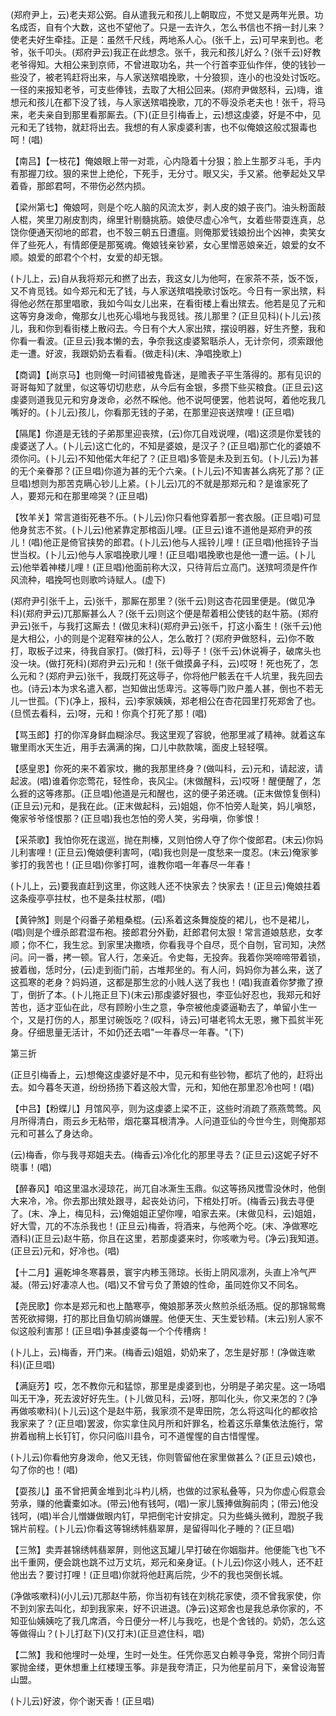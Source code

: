 <!-- { "loadSidebar": true } -->
(郑府尹上，云)老夫郑公弼。自从遣我元和孩儿上朝取应，不觉又是两年光景。功名成否，自有个大数，这也不望他了。只是一去许久，怎么书信也不捎一封儿来？使老夫好生牵挂。正是：虽然千尺线，两地系人心。(张千上，云)可早来到也。老爷，张千叩头。(郑府尹云)我正在此想念。张千，我元和孩儿好么？(张千云)好教老爷得知。大相公来到京师，不曾进取功名，共一个行首李亚仙作伴，使的钱钞一些没了，被老鸨赶将出来，与人家送殡唱挽歌，十分狼狈，连小的也没处讨饭吃。一径的来报知老爷，可支些俸钱，去取了大相公回来。(郑府尹做怒科，云)嗨，谁想元和孩儿在都下没了钱，与人家送殡唱挽歌，兀的不辱没杀老夫也！张千，将马来，老夫亲自到那里看那厮去。(下)(正旦引梅香上，云)想这虔婆，好是不中，见元和无了钱物，就赶将出去。我想的有人家虔婆利害，也不似俺娘这般忒狠毒也呵！(唱)

【南吕】【一枝花】俺娘眼上带一对乖，心内隐着十分狠；脸上生那歹斗毛，手内有那握刀纹。狠的来世上绝伦，下死手，无分寸。眼又尖，手又紧。他拳起处又早着昏，那郎君呵，不带伤必然内损。

【梁州第七】俺娘呵，则是个吃人脑的风流太岁，剥人皮的娘子丧门。油头粉面敲人棍，笑里刀剐皮割肉，绵里针剔髓挑筋。娘使尽虚心冷气，女着些带耍连真，总饶你便通天彻地的郎君，也不彀三朝五日遭瘟。则俺那爱钱娘扮出个凶神，卖笑女伴了些死人，有情郎便是那冤魂。俺娘钱亲钞紧，女心里憎恶娘亲近，娘爱的女不顺。娘爱的郎君个个村，女爱的却无银。

(卜儿上，云)自从我将郑元和撚了出去，我这女儿为他呵，在家茶不茶，饭不饭，又不肯觅钱。如今郑元和无了钱，与人家送殡唱挽歌讨饭吃。今日有一家出殡，料得他必然在那里唱歌，我如今叫女儿出来，在看街楼上看出殡去。他若是见了元和这等穷身泼命，俺那女儿也死心塌地与我觅钱。孩儿那里？(正旦见科)(卜儿云)孩儿，我和你到看街楼上散闷去。今日有个大人家出殡，摆设明器，好生齐整，我和你看一看波。(正旦云)我本懒的去，争奈我这虔婆絮聒杀人，无计奈何，须索跟他走一遭。好波，我跟奶奶去看看。(做走科)(末、净唱挽歌上)

【商调】【尚京马】也则俺一时间错被鬼昏迷，是赡表子平生落得的。那有见识的哥哥每知了就里，似这等切切悲悲，从今后有金银，多攒下些买粮食。(正旦云)这虔婆则道我见元和穷身泼命，必然不睬他。他不说呵便罢，他若说呵，着他吃我几嘴好的。(卜儿云)孩儿，你看那无钱的子弟，在那里迎丧送殡哩！(正旦唱)

【隔尾】你道是无钱的子弟那里迎丧殡，(云)你兀自戏说哩，(唱)这须是你爱钱的虔婆送了人。(卜儿云)这亡化的，不知是婆娘，是汉子？(正旦唱)那亡化的婆娘不须你问。(卜儿云)不知他偌大年纪了？(正旦唱)多管是未及到五旬。(卜儿云)为甚的无个亲眷那？(正旦唱)你道为甚的无个六亲。(卜儿云)不知害甚么病死了那？(正旦唱)想则为那苦克瞒心钞儿上紧。(卜儿云)兀的不就是那郑元和？是谁家死了人，要郑元和在那里啼哭？(正旦唱)

【牧羊关】常言道街死巷不乐。(卜儿云)你只看他穿着那一套衣服。(正旦唱)可显他身贫志不贫。(卜儿云)他紧靠定那棺函儿哩。(正旦云)谁不道他是郑府尹的孩儿！(唱)他正是倚官挟势的郎君。(卜儿云)他与人摇铃儿哩！(正旦唱)他摇铃子当世当权。(卜儿云)他与人家唱挽歌儿哩！(正旦唱)唱挽歌也是他一遭一运。(卜儿云)他举着神楼儿哩！(正旦唱)他面前称大汉，只待背后立高门。送殡呵须是仵作风流种，唱挽呵也则歌吟诗赋人。(虚下)

(郑府尹引张千上，云)张千，那厮在那里？(张千云)则这杏花园里便是。(做见净科)(郑府尹云)兀那厮甚么人？(张千云)则这个便是帮着相公使钱的赵牛筋。(郑府尹云)张千，与我打这厮去！(做见末科)(郑府尹云)张千，打这小畜生！(张千云)他是大相公，小的则是个泥鞋窄袜的公人，怎么敢打？(郑府尹做怒科，云)你不敢打，取板子过来，待我自家打。(做打科，云)辱子！(张千云)休说褥子，破席头也没一块。(做打死科)(郑府尹云)元和！(张千做摸鼻子科，云)哎呀！死也死了，怎么元和？(郑府尹云)张千，我既打死这辱子，你将他尸骸丢在千人坑里，我先回去也。(诗云)本为求名遣入都，岂知做出恁卑污。这等辱门败户羞人甚，倒也不若无儿一世孤。(下)(净上，报科，云)李家姨姨，郑老相公在杏花园里打死郑舍了也。(旦慌去看科，云)呀，元和！你真个打死了那！(唱)

【骂玉郎】打的你浑身鲜血糊涂尽。我这里观了容貌，他那里减了精神。就着这车辙里雨水天生近，用手去满满的掬，口儿中款款噙，面皮上轻轻噀。

【感皇恩】你死的来不着家坟，撇的我那里终身？(做叫科，云)元和，请起波，请起波。(唱)谁着你恋莺花，轻性命，丧风尘。(末做醒科，云)哎呀！醒便醒了，怎么捱的这等疼那。(正旦唱)他道是元和醒也，这的便子弟还魂。(正末做惊复倒科)(正旦云)元和，是我在此。(正末做起科，云)姐姐，你不怕旁人耻笑，妈儿嗔怒，俺家爷爷怪恨那？(正旦唱)我也怎怕的旁人笑，劣母嗔，你爹恨！

【采茶歌】我怕你死在逡巡，抛在荆榛，又则怕傍人夺了你个俊郎君。(末云)你妈儿利害哩！(正旦云)俺娘便利害呵，(唱)我也则是一度愁来一度忍。(末云)俺家爹爹打的我苦也！(正旦唱)你爹打呵，谁教你唱一年春尽一年春！

(卜儿上，云)要我直赶到这里，你这贱人还不快家去？快家去！(正旦云)俺娘拄着这条瘦亭亭拄杖，也不是条拄杖那，(唱)

【黄钟煞】则是个闷番子弟粗桑棍。(云)系着这条舞旋旋的裙儿，也不是裙儿，(唱)则是个缠杀郎君湿布袍。接郎君分外勤，赶郎君何太狠！常言道娘慈悲，女孝顺；你不仁，我生忿。到家里决撒喷，你看我寻个自尽，觅个自刎，官司知，决然问。问一番，拷一顿。官人行，怎亲近。令史每，无投奔。我着你哭啼啼带着锁，披着枷，恁时分，(云)走到衙门前，古堆邦坐的。有人问，妈妈你为甚么来，送了这孤寒的老身？妈妈道，这都是那生忿的小贱人送了我也！(唱)我直着你梦撒了撩丁，倒折了本。(卜儿拖正旦下)(末云)那虔婆好狠也，李亚仙好忍也，我郑元和好苦也，适才亚仙在此，尽有顾盼小生之意，争奈被他虔婆逼勒去了，单留小生一个，又是打伤的人，那里讨碗饭吃？(叹科，诗云)可堪老鸨太无恩，撇下孤贫半死身。仔细思量无活计，不如仍还去唱"一年春尽一年春。"(下)

第三折

(正旦引梅香上，云)想俺这虔婆好是不中，见元和有些钞物，都坑了他的，赶将出去。如今暮冬天道，纷纷扬扬下着这般大雪，元和，知他在那里忍冷也呵！(唱)

【中吕】【粉蝶儿】月馆风亭，则为这虔婆上梁不正，这些时消疏了燕燕莺莺。风月所得清白，雨云乡无粘带，烟花寨耳根清净。人问道亚仙的今世今生，则俺那郑元和可甚么了身达命。

(云)梅香，你与我寻郑姐夫去。(梅香云)冷化化的那里寻去？(正旦云)这妮子好不晓事！(唱)

【醉春风】咱这里温水浸琼花，尚兀自冰澌生玉鼎。似这等扬风搅雪没休时，他倒大来冷，冷。你去那出殡处跟寻，起丧处访问，下棺处打听。(梅香云)我去寻便了。(末、净上，梅见科，云)俺姐姐正望你哩，咱家去来。(末做见科，云)姐姐，好大雪，兀的不冻杀我也！(正旦云)梅香，将酒来，与他两个吃。(末、净做寒吃酒科)(正旦云)赵牛筋，你且在这里，若那虔婆来时，你咳嗽为号。(净云)我知道。(正旦云)元和，好冷也。(唱)

【十二月】遍乾坤冬寒暮景，寰宇内糁玉筛琼。长街上阴风凛冽，头直上冷气严凝。(带云)好凄凉人也。(唱)又不曾亏负了萧娘的性命，虽同姓你又不同名。

【尧民歌】你本是郑元和也上酷寒亭，俺娘那茅茨火熬煎杀纸汤瓶。促的那锦鸳鸯苦死欲撏翎，打的那比目鱼切鹓尚嫌腥。他便天生、天生爱钞精。(末云)别人家不似这般利害那！(正旦唱)争甚虔婆每一个个传槽病！

(卜儿上，云)梅香，开门来。(梅香云)姐姐，奶奶来了，怎生是好那！(净做连嗽科)(正旦唱)

【满庭芳】哎，怎不教你元和猛惊，那里是虔婆到也，分明是子弟灾星。这一场唱叫无干净，死去波好好先生。(卜儿做见科，云)呀，那叫化头，你又来怎的？(净再做咳嗽科)(卜儿云)这个是赵牛筋，我家须不是卑田院，怎么将这叫化的都收拾我家来了？(正旦唱)罢波，你实拿住风月所和奸罪名，检着这乐章集依法施行，常拚着枷稍上长钉钉，你只问临川县令，可不道惺惺的自古惜惺惺。

(卜儿云)你看他穷身泼命，他又无钱，你则管留他在家里做甚么？(正旦云)娘也，勾了你的也！(唱)

【耍孩儿】虽不曾把黄金堆到北斗杓儿柄，也做的过家私叠等，只为你虚心假意会劳承，赚的他囊橐如冰。(带云)他有钱呵，(唱)一家儿簇捧做胸前肉；(带云)他没钱呵，(唱)半合儿憎嫌做眼内钉，早把倒宅计安排定。只为些蝇头微利，蹬脱子我锦片前程。(卜儿云)你看这等锦绣帏翡翠屏，是留得叫化子睡的？(正旦唱)

【三煞】卖弄甚锦绣帏翡翠屏，则他这瓦罐儿早打破在你姻脂井。他便能飞也飞不出千重网，便会跳也跳不过万丈坑，郑元和亲身证。(卜儿云)你这小贱人，还不赶他出去？要讨打哩！(正旦唱)你就将他赶离后院，少不的我也哭倒长城。

(净做咳嗽科)(小儿云)兀那赵牛筋，你当初有钱在刘桃花家使，须不曾我家使，你不到刘家去叫化，却到我家来，好不识进退。(净云)这郑舍也是我总承你家的，不知亚仙姨姨吃了我几席酒，今日便分一杯儿与我吃，也是个舍钱的。奶奶，怎么这等做得山？(卜儿打赵下)(又打末)(正旦遮住科，唱)

【二煞】我和他埋时一处埋，生时一处生。任凭你恶叉白赖寻争竞，常拚个同归青冢抛金缕，更休想重上红楼理玉筝。非是我夸清正，只为他星前月下，亲曾设海誓山盟。

(卜儿云)好波，你个谢天香！(正旦唱)

